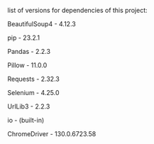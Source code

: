 list of versions for dependencies of this project:

BeautifulSoup4 	- 4.12.3

pip 		- 23.2.1

Pandas	 	- 2.2.3

Pillow		- 11.0.0

Requests	- 2.32.3

Selenium	- 4.25.0

UrlLib3		- 2.2.3

io 		- (built-in)



ChromeDriver 	- 130.0.6723.58